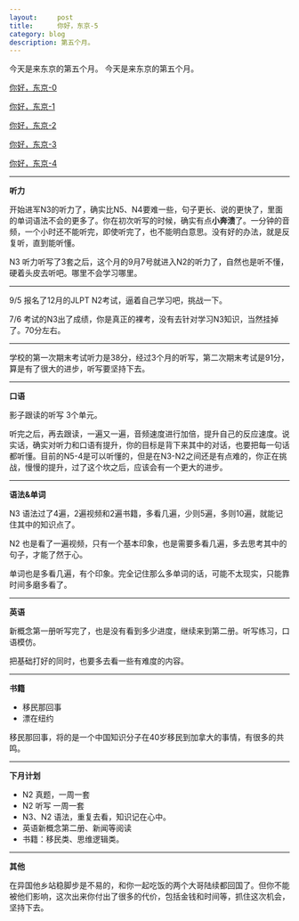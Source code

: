 ```yaml
---
layout:     post
title:      你好，东京-5
category: blog
description: 第五个月。
---
```

今天是来东京的第五个月。
今天是来东京的第五个月。

[你好，东京-0](https://www.lnote.info/jp_0)

[你好，东京-1](https://www.lnote.info/jp_1)

[你好，东京-2](https://www.lnote.info/jp_2)

[你好，东京-3](https://www.lnote.info/jp_3)

[你好，东京-4](https://www.lnote.info/jp_4)

---

**听力**

开始进军N3的听力了，确实比N5、N4要难一些，句子更长、说的更快了，里面的单词语法不会的更多了。你在初次听写的时候，确实有点**小奔溃**了。一分钟的音频，一个小时还不能听完，即使听完了，也不能明白意思。没有好的办法，就是反复听，直到能听懂。

N3 听力听写了3套之后，这个月的9月7号就进入N2的听力了，自然也是听不懂，硬着头皮去听吧。哪里不会学习哪里。

---

9/5 报名了12月的JLPT N2考试，逼着自己学习吧，挑战一下。

7/6 考试的N3出了成绩，你是真正的裸考，没有去针对学习N3知识，当然挂掉了。70分左右。

---

学校的第一次期末考试听力是38分，经过3个月的听写，第二次期末考试是91分，算是有了很大的进步，听写要坚持下去。

---

**口语**

影子跟读的听写 3个单元。

听完之后，再去跟读，一遍又一遍，音频速度进行加倍，提升自己的反应速度。说实话，确实对听力和口语有提升，你的目标是背下来其中的对话，也要把每一句话都听懂。目前的N5-4是可以听懂的，但是在N3-N2之间还是有点难的，你正在挑战，慢慢的提升，过了这个坎之后，应该会有一个更大的进步。

---

**语法&单词**

N3 语法过了4遍，2遍视频和2遍书籍，多看几遍，少则5遍，多则10遍，就能记住其中的知识点了。

N2 也是看了一遍视频，只有一个基本印象，也是需要多看几遍，多去思考其中的句子，才能了然于心。

单词也是多看几遍，有个印象。完全记住那么多单词的话，可能不太现实，只能靠时间多磨多看了。

---

**英语**

新概念第一册听写完了，也是没有看到多少进度，继续来到第二册。听写练习，口语模仿。

把基础打好的同时，也要多去看一些有难度的内容。

---

**书籍**

- 移民那回事
- 漂在纽约

移民那回事，将的是一个中国知识分子在40岁移民到加拿大的事情，有很多的共鸣。

---

**下月计划**

- N2 真题，一周一套
- N2 听写 一周一套
- N3、N2 语法，重复去看，知识记在心中。
- 英语新概念第二册、新闻等阅读
- 书籍：移民类、思维逻辑类。

---

**其他**

在异国他乡站稳脚步是不易的，和你一起吃饭的两个大哥陆续都回国了。但你不能被他们影响，这次出来你付出了很多的代价，包括金钱和时间等，抓住这次机会，坚持下去。

